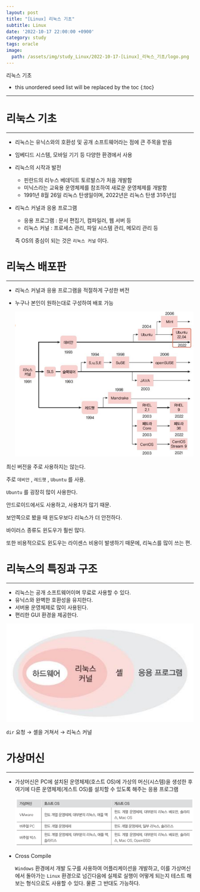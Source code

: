 ```yaml
---
layout: post
title: "[Linux] 리눅스 기초"
subtitle: Linux
date: '2022-10-17 22:00:00 +0900'
category: study
tags: oracle
image:
  path: /assets/img/study_Linux/2022-10-17-[Linux]_리눅스_기초/logo.png
---
```


리눅스 기초

<!--more-->

* this unordered seed list will be replaced by the toc
{:toc}

<hr/>

# 리눅스 기초

---

- 리눅스는 유닉스와의 호환성 및 공개 소프트웨어라는 점에 큰 주목을 받음
- 임베디드 시스템, 모바일 기기 등 다양한 환경에서 사용
- 리눅스의 시작과 발전
    - 핀란드의 리누스 베데딕트 토르발스가 처음 개발함
    - 미닉스라는 교육용 운영체제를 참조하여 새로운 운영체제를 개발함
    - 1991년 8월 26일 리눅스 탄생일이며, 2022년은 리눅스 탄생 31주년임
- 리눅스 커널과 응용 프로그램
    - 응용 프로그램 : 문서 편집기, 컴파일러, 웹 서버 등
    - 리눅스 커널 : 프로세스 관리, 파일 시스템 관리, 메모리 관리 등
    
    즉 OS의 중심이 되는 것은 `리눅스 커널` 이다.
    

# 리눅스 배포판

---

- 리눅스 커널과 응용 프로그램을 적절하게 구성한 버전
- 누구나 본인이 원하는대로 구성하여 배포 가능
    
    ![version](/assets/img/study_Linux/2022-10-17-[Linux]_리눅스_기초/version.png)
    

최신 버전을 주로 사용하지는 않는다.

주로 `데비안` , `레드햇` , `Ubuntu` 를 사용.

`Ubuntu` 를 굉장히 많이 사용한다.

안드로이드에서도 사용하고, 사용처가 많기 때문.

보안쪽으로 봤을 때 윈도우보다 리눅스가 더 안전하다.

바이러스 종류도 윈도우가 훨씬 많다.

또한 비용적으로도 윈도우는 라이센스 비용이 발생하기 때문에, 리눅스를 많이 쓰는 편.

# 리눅스의 특징과 구조

---

- 리눅스는 공개 소프트웨어이며 무료로 사용할 수 있다.
- 유닉스와 완벽한 호환성을 유지한다.
- 서버용 운영체제로 많이 사용된다.
- 편리한 GUI 환경을 제공한다.

![configure](/assets/img/study_Linux/2022-10-17-[Linux]_리눅스_기초/configure.png)

`dir` 요청 → 셸을 거쳐서 → 리눅스 커널

# 가상머신

---

- 가상머신은 PC에 설치된 운영체제(호스트 OS)에 가상의 머신(시스템)을 생성한 후 여기에 다른 운영체제(게스트 OS)를 설치할 수 있도록 해주는 응용 프로그램
    
    ![vm](/assets/img/study_Linux/2022-10-17-[Linux]_리눅스_기초/vm.png)
    
- Cross Compile
    
    `Windows` 환경에서 개발 도구를 사용하여 어플리케이션을 개발하고, 이를 가상머신에서 돌아가는 `Linux` 환경으로 넘긴다음에 실제로 실행이 어떻게 되는지 테스트 해보는 형식으로도 사용할 수 있다. 물론 그 반대도 가능하다.

